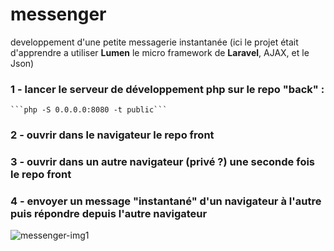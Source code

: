 # messenger
developpement d'une petite messagerie instantanée (ici le projet était d'apprendre a utiliser **Lumen** le micro framework de **Laravel**, AJAX, et le Json)

### 1 - lancer le serveur de développement php sur le repo "back" :
    ```php -S 0.0.0.0:8080 -t public```

### 2 - ouvrir dans le navigateur le repo front 

### 3 - ouvrir dans un autre navigateur (privé ?) une seconde fois le repo front

### 4 - envoyer un message "instantané" d'un navigateur à l'autre puis répondre depuis l'autre navigateur

![messenger-img1](https://github.com/patmulot/mvc-tmnt/blob/main/messenger-img1.JPG)
